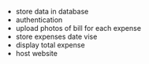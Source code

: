 - store data in database
- authentication
- upload photos of bill for each expense
- store expenses date vise
- display total expense
- host website